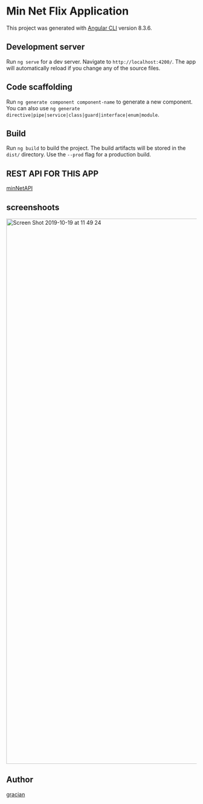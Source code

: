# Min Net Flix Application

This project was generated with [Angular CLI](https://github.com/angular/angular-cli) version 8.3.6.

## Development server

Run `ng serve` for a dev server. Navigate to `http://localhost:4200/`. The app will automatically reload if you change any of the source files.

## Code scaffolding

Run `ng generate component component-name` to generate a new component. You can also use `ng generate directive|pipe|service|class|guard|interface|enum|module`.

## Build

Run `ng build` to build the project. The build artifacts will be stored in the `dist/` directory. Use the `--prod` flag for a production build.

## REST API FOR THIS APP
[minNetAPI](https://www.github.com/itsgracian/minNetAPI)

## screenshoots

<img width="1440" alt="Screen Shot 2019-10-19 at 11 49 24" src="https://user-images.githubusercontent.com/27460888/67142967-c52a9900-f266-11e9-9766-c7c3a747320d.png">

## Author 
[gracian](https://www.github.com/itsgracian)
